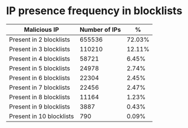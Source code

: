 # IP presence frequency in blocklists
| Malicious IP | Number of IPs | % |
|----|----|----|
| Present in 2 blocklists | 655536 | 72.03% |
| Present in 3 blocklists | 110210 | 12.11% |
| Present in 4 blocklists | 58721 | 6.45% |
| Present in 5 blocklists | 24978 | 2.74% |
| Present in 6 blocklists | 22304 | 2.45% |
| Present in 7 blocklists | 22456 | 2.47% |
| Present in 8 blocklists | 11164 | 1.23% |
| Present in 9 blocklists | 3887 | 0.43% |
| Present in 10 blocklists | 790 | 0.09% |
